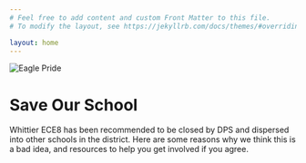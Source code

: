 ```yaml
---
# Feel free to add content and custom Front Matter to this file.
# To modify the layout, see https://jekyllrb.com/docs/themes/#overriding-theme-defaults

layout: home
---
```

![Eagle Pride](https://whittier.dpsk12.org/wp-content/uploads/sites/152/Whittier_Eagle_Horizontal_Web.jpg)

# Save Our School

Whittier ECE8 has been recommended to be closed by DPS and dispersed into other schools in the district.
Here are some reasons why we think this is a bad idea, and resources to help you get involved if you agree.
